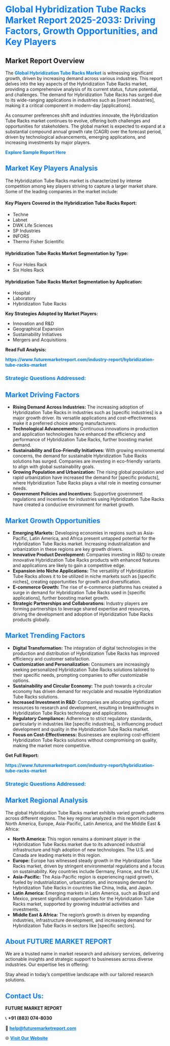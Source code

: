 <h1 style="color: #007BFF;">Global Hybridization Tube Racks Market Report 2025-2033: Driving Factors, Growth Opportunities, and Key Players</h1>

<section id="overview">
<h2>Market Report Overview</h2>
<p>The <a href="https://www.futuremarketreport.com/industry-report/hybridization-tube-racks-market" style="color: #007BFF; text-decoration: none;"><strong>Global Hybridization Tube Racks Market</strong></a> is witnessing significant growth, driven by increasing demand across various industries. This report delves into the key aspects of the Hybridization Tube Racks market, providing a comprehensive analysis of its current status, future potential, and challenges. The demand for Hybridization Tube Racks has surged due to its wide-ranging applications in industries such as [insert industries], making it a critical component in modern-day [applications].</p>
<p>As consumer preferences shift and industries innovate, the Hybridization Tube Racks market continues to evolve, offering both challenges and opportunities for stakeholders. The global market is expected to expand at a substantial compound annual growth rate (CAGR) over the forecast period, driven by technological advancements, emerging applications, and increasing investments by major players.</p>
</section>

<section id="overview">
<p><a href="https://www.futuremarketreport.com/request-sample/reportId=122117" style="color: #007BFF; text-decoration: none;"><strong>Explore Sample Report Here</strong></a></p>
</section>

<section id="key-players">
<h2 style="color: #007BFF;">Market Key Players Analysis</h2>
<p>The Hybridization Tube Racks market is characterized by intense competition among key players striving to capture a larger market share. Some of the leading companies in the market include:</p>
<h4>Key Players Covered in the Hybridization Tube Racks Report:</h4>
<ul><li>Techne</li><li>Labnet</li><li>DWK Life Sciences</li><li>SP Industries</li><li>INFORS</li><li>Thermo Fisher Scientific</li></ul>
<h4>Hybridization Tube Racks Market Segmentation by Type:</h4>
<ul><li>Four Holes Rack</li><li>Six Holes Rack</li></ul>

<h4>Hybridization Tube Racks Market Segmentation by Application:</h4>
<ul><li>Hospital</li><li>Laboratory</li><li>Hybridization Tube Racks</li></ul>
<p><strong>Key Strategies Adopted by Market Players:</strong></p>
<ul>
<li>Innovation and R&D</li>
<li>Geographical Expansion</li>
<li>Sustainability Initiatives</li>
<li>Mergers and Acquisitions</li>
</ul>
</section>

<section>
<p><strong>Read Full Analysis: </strong></p><a href="https://www.futuremarketreport.com/industry-report/hybridization-tube-racks-market" style="color: #007BFF; text-decoration: none;"><strong>https://www.futuremarketreport.com/industry-report/hybridization-tube-racks-market</strong></a>
<h3 style="color: #007BFF;">Strategic Questions Addressed:</h3>
</section>

<section id="driving-factors">
<h2 style="color: #007BFF;">Market Driving Factors</h2>
<ul>
<li><strong>Rising Demand Across Industries:</strong> The increasing adoption of Hybridization Tube Racks in industries such as [specific industries] is a major growth driver. Its versatile applications and cost-effectiveness make it a preferred choice among manufacturers.</li>
<li><strong>Technological Advancements:</strong> Continuous innovations in production and application technologies have enhanced the efficiency and performance of Hybridization Tube Racks, further boosting market demand.</li>
<li><strong>Sustainability and Eco-Friendly Initiatives:</strong> With growing environmental concerns, the demand for sustainable Hybridization Tube Racks solutions has surged. Companies are investing in eco-friendly variants to align with global sustainability goals.</li>
<li><strong>Growing Population and Urbanization:</strong> The rising global population and rapid urbanization have increased the demand for [specific products], where Hybridization Tube Racks plays a vital role in meeting consumer needs.</li>
<li><strong>Government Policies and Incentives:</strong> Supportive government regulations and incentives for industries using Hybridization Tube Racks have created a conducive environment for market growth.</li>
</ul>
</section>

<section id="growth-opportunities">
<h2 style="color: #007BFF;">Market Growth Opportunities</h2>
<ul>
<li><strong>Emerging Markets:</strong> Developing economies in regions such as Asia-Pacific, Latin America, and Africa present untapped potential for the Hybridization Tube Racks market. Increasing industrialization and urbanization in these regions are key growth drivers.</li>
<li><strong>Innovative Product Development:</strong> Companies investing in R&D to create innovative Hybridization Tube Racks products with enhanced features and applications are likely to gain a competitive edge.</li>
<li><strong>Expansion into Niche Applications:</strong> The versatility of Hybridization Tube Racks allows it to be utilized in niche markets such as [specific niches], creating opportunities for growth and diversification.</li>
<li><strong>E-commerce Growth:</strong> The rise of e-commerce platforms has created a surge in demand for Hybridization Tube Racks used in [specific applications], further boosting market growth.</li>
<li><strong>Strategic Partnerships and Collaborations:</strong> Industry players are forming partnerships to leverage shared expertise and resources, driving the development and adoption of Hybridization Tube Racks products globally.</li>
</ul>
</section>

<section id="trending-factors">
<h2 style="color: #007BFF;">Market Trending Factors</h2>
<ul>
<li><strong>Digital Transformation:</strong> The integration of digital technologies in the production and distribution of Hybridization Tube Racks has improved efficiency and customer satisfaction.</li>
<li><strong>Customization and Personalization:</strong> Consumers are increasingly seeking personalized Hybridization Tube Racks solutions tailored to their specific needs, prompting companies to offer customizable options.</li>
<li><strong>Sustainability and Circular Economy:</strong> The push towards a circular economy has driven demand for recyclable and reusable Hybridization Tube Racks solutions.</li>
<li><strong>Increased Investment in R&D:</strong> Companies are allocating significant resources to research and development, resulting in breakthroughs in Hybridization Tube Racks technology and applications.</li>
<li><strong>Regulatory Compliance:</strong> Adherence to strict regulatory standards, particularly in industries like [specific industries], is influencing product development and quality in the Hybridization Tube Racks market.</li>
<li><strong>Focus on Cost-Effectiveness:</strong> Businesses are exploring cost-efficient Hybridization Tube Racks solutions without compromising on quality, making the market more competitive.</li>
</ul>
</section>

<section>
<p><strong>Get Full Report: </strong></p><a href="https://www.futuremarketreport.com/industry-report/hybridization-tube-racks-market" style="color: #007BFF; text-decoration: none;"><strong>https://www.futuremarketreport.com/industry-report/hybridization-tube-racks-market</strong></a>
<h3 style="color: #007BFF;">Strategic Questions Addressed:</h3>
</section>


<section id="regional-analysis">
<h2 style="color: #007BFF;">Market Regional Analysis</h2>
<p>The global Hybridization Tube Racks market exhibits varied growth patterns across different regions. The key regions analyzed in this report include North America, Europe, Asia-Pacific, Latin America, and the Middle East & Africa:</p>
<ul>
<li><strong>North America:</strong> This region remains a dominant player in the Hybridization Tube Racks market due to its advanced industrial infrastructure and high adoption of new technologies. The U.S. and Canada are leading markets in this region.</li>
<li><strong>Europe:</strong> Europe has witnessed steady growth in the Hybridization Tube Racks market, driven by stringent environmental regulations and a focus on sustainability. Key countries include Germany, France, and the U.K.</li>
<li><strong>Asia-Pacific:</strong> The Asia-Pacific region is experiencing rapid growth, fueled by industrialization, urbanization, and increasing demand for Hybridization Tube Racks in countries like China, India, and Japan.</li>
<li><strong>Latin America:</strong> Emerging markets in Latin America, such as Brazil and Mexico, present significant opportunities for the Hybridization Tube Racks market, supported by growing industrial activities and investments.</li>
<li><strong>Middle East & Africa:</strong> The region’s growth is driven by expanding industries, infrastructure development, and increasing demand for Hybridization Tube Racks in sectors like [specific sectors].</li>
</ul>
</section>

<footer>
<h2 style="color: #007BFF;">About FUTURE MARKET REPORT</h2>
<p>We are a trusted name in market research and advisory services, delivering actionable insights and strategic support to businesses across diverse industries. Our expertise lies in offering:</p>

<p>Stay ahead in today’s competitive landscape with our tailored research solutions.</p>

<h2 style="color: #007BFF;">Contact Us:</h2>
<p><strong>FUTURE MARKET REPORT</strong></p>
<p>📞 <strong>+91 (883) 074-8030</strong></p>
<p>📧 <strong><a href="mailto:help@futuremarketreport.com" style="color: #007BFF;">help@futuremarketreport.com</a></strong></p>
<p>🌐 <strong><a href="https://www.futuremarketreport.com/" style="color: #007BFF;">Visit Our Website</a></strong></p>
</footer>
